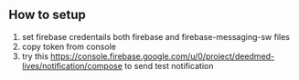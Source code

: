 ## How to setup 

1. set firebase credentails both firebase and firebase-messaging-sw files
2. copy token from console
3. try this https://console.firebase.google.com/u/0/project/deedmed-lives/notification/compose to send test notification



